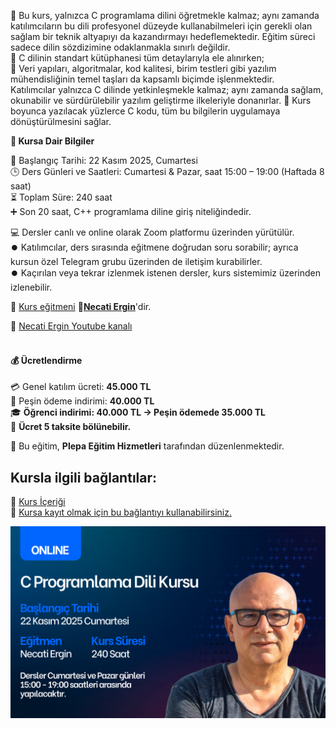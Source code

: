 🎯 Bu kurs, yalnızca C programlama dilini öğretmekle kalmaz; aynı zamanda katılımcıların bu dili profesyonel düzeyde kullanabilmeleri için gerekli olan sağlam bir teknik altyapıyı da kazandırmayı hedeflemektedir.
Eğitim süreci sadece dilin sözdizimine odaklanmakla sınırlı değildir.<br>
📌 C dilinin standart kütüphanesi tüm detaylarıyla ele alınırken;<br>
📌 Veri yapıları, algoritmalar, kod kalitesi, birim testleri gibi yazılım mühendisliğinin temel taşları da kapsamlı biçimde işlenmektedir.<br>
Katılımcılar yalnızca C dilinde yetkinleşmekle kalmaz; aynı zamanda sağlam, okunabilir ve sürdürülebilir yazılım geliştirme ilkeleriyle donanırlar.
🧠 Kurs boyunca yazılacak yüzlerce C kodu, tüm bu bilgilerin uygulamaya dönüştürülmesini sağlar.<br>

**🧩 Kursa Dair Bilgiler**

📅 Başlangıç Tarihi: 22 Kasım 2025, Cumartesi<br>
🕒 Ders Günleri ve Saatleri: Cumartesi & Pazar, saat 15:00 – 19:00 (Haftada 8 saat)<br>
⏳ Toplam Süre: 240 saat<br>
➕ Son 20 saat, C++ programlama diline giriş niteliğindedir.<br>

💻 Dersler canlı ve online olarak Zoom platformu üzerinden yürütülür.<br>
⏺️ Katılımcılar, ders sırasında eğitmene doğrudan soru sorabilir; ayrıca kursun özel Telegram grubu üzerinden de iletişim kurabilirler.<br>
⏺️ Kaçırılan veya tekrar izlenmek istenen dersler, kurs sistemimiz üzerinden izlenebilir.

👨 [Kurs eğitmeni](https://github.com/necatiergin/OCAK_2025_CPP_KURSU/blob/main/kurs_egitmeni.md)
**&#128279;[Necati Ergin](https://www.linkedin.com/in/necati-ergin-045768176/)**'dir. <br>

👨 [Necati Ergin Youtube kanalı](https://www.youtube.com/@necatiergin)<br><br>

#### 💰 Ücretlendirme<br>
💳 Genel katılım ücreti: **45.000 TL**<br>
💸 Peşin ödeme indirimi: **40.000 TL**<br>
🎓 **Öğrenci indirimi: 40.000 TL → Peşin ödemede 35.000 TL<br>**
💠 **Ücret 5 taksite bölünebilir.<br>**

🏢 Bu eğitim, **Plepa Eğitim Hizmetleri** tarafından düzenlenmektedir.<br>

## Kursla ilgili bağlantılar:
&#128279; [Kurs İçeriği](https://github.com/necatiergin/kurs_programlari/blob/main/c_programlama_dili.md)<br>
&#128279; [Kursa kayıt olmak için bu bağlantıyı kullanabilirsiniz.](https://us02web.zoom.us/meeting/register/NMkRcoZoQ5St97N7w0bPuQ) <br>

![kurs tanıtım görseli](https://github.com/necatiergin/KASIM-2025-C-KURSU/blob/main/c_kursu_tanitim_gorseli.png)
